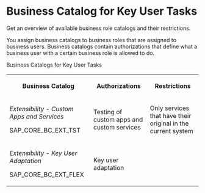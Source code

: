 <!-- loio65b70bfbd5ad438b9a3d778b677b7d4d -->

# Business Catalog for Key User Tasks

Get an overview of available business role catalogs and their restrictions.



You assign business catalogs to business roles that are assigned to business users. Business catalogs contain authorizations that define what a business user with a certain business role is allowed to do.

<a name="loio65b70bfbd5ad438b9a3d778b677b7d4d__table_igc_jnw_dw"/>Business Catalogs for Key User Tasks


<table>
<tr>
<th>

Business Catalog



</th>
<th>

Authorizations



</th>
<th>

Restrictions



</th>
</tr>
<tr>
<td>

*Extensibility - Custom Apps and Services*

SAP\_CORE\_BC\_EXT\_TST



</td>
<td>

Testing of custom apps and custom services



</td>
<td>

Only services that have their original in the current system



</td>
</tr>
<tr>
<td>

*Extensibility - Key User Adaptation*

SAP\_CORE\_BC\_EXT\_FLEX



</td>
<td>

Key user adaptation



</td>
<td>

 



</td>
</tr>
</table>

